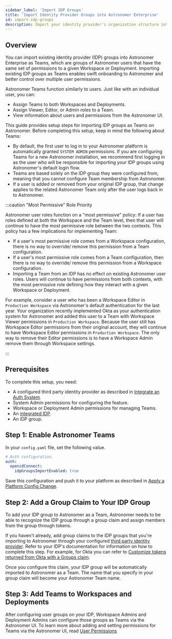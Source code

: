 ```yaml
---
sidebar_label: 'Import IDP Groups'
title: 'Import Identity Provider Groups into Astronomer Enterprise'
id: import-idp-groups
description: Import your identity provider's organization structure into Astronomer Enterprise.
---
```


## Overview

You can import existing identity provider (IDP) groups into Astronomer Enterprise as Teams, which are groups of Astronomer users that have the same set of permissions to a given Workspace or Deployment. Importing existing IDP groups as Teams enables swift onboarding to Astronomer and better control over multiple user permissions.

Astronomer Teams function similarly to users. Just like with an individual user, you can:

- Assign Teams to both Workspaces and Deployments.
- Assign Viewer, Editor, or Admin roles to a Team.
- View information about users and permissions from the Astronomer UI.

This guide provides setup steps for importing IDP groups as Teams on Astronomer. Before completing this setup, keep in mind the following about Teams:

- By default, the first user to log in to your Astronomer platform is automatically granted `SYSTEM ADMIN` permissions. If you are configuring Teams for a new Astronomer installation, we recommend first logging in as the user who will be responsible for importing your IDP groups using Astronomer's default login flow.
- Teams are based solely on the IDP group they were configured from, meaning that you cannot configure Team membership from Astronomer.
- If a user is added or removed from your original IDP group, that change applies to the related Astronomer Team only after the user logs back in to Astronomer.

:::caution "Most Permissive" Role Priority

Astronomer user roles function on a "most permissive" policy: If a user has roles defined at both the Workspace and the Team level, then that user will continue to have the most permissive role between the two contexts. This policy has a few implications for implementing Team:

- If a user's most permissive role comes from a Workspace configuration, there is no way to override/ remove this permission from a Team configuration.
- If a user's most permissive role comes from a Team configuration, then there is no way to override/ remove this permission from a Workspace configuration.
- Importing a Team from an IDP has no effect on existing Astronomer user roles. Users will continue to have permissions from both contexts, with the most permissive role defining how they interact with a given Workspace or Deployment.

For example, consider a user who has been a Workspace Editor in `Production Workspace` via Astronomer's default authentication for the last year. Your organization recently implemented Okta as your authentication system for Astronomer and added this user to a Team with Workspace Viewer permissions in `Production Workspace`. Because the user still has Workspace Editor permissions from their original account, they will continue to have Workspace Editor permissions in `Production Workspace`. The only way to remove their Editor permissions is to have a Workspace Admin remove them through Workspace settings.  

:::

## Prerequisites

To complete this setup, you need:

- A configured third party identity provider as described in [Integrate an Auth System](integrate-auth-system.md).
- System Admin permissions for configuring the feature.
- Workspace or Deployment Admin permissions for managing Teams.
- An [integrated IDP](integrate-auth-system.md).
- An IDP group.

## Step 1: Enable Astronomer Teams

In your `config.yaml` file, set the following value.

```yaml
# Auth configuration.
auth:
  openidConnect:
    idpGroupsImportEnabled: true
```

Save this configuration and push it to your platform as described in [Apply a Platform Config Change](apply-platform-config.md).

## Step 2: Add a Group Claim to Your IDP Group

To add your IDP group to Astronomer as a Team, Astronomer needs to be able to recognize the IDP group through a group claim and assign members from the group through tokens.

If you haven't already, add group claims to the IDP groups that you're importing to Astronomer through your configured [third party identity provider](integrate-auth-system.md). Refer to your IDP's documentation for information on how to complete this step. For example, for Okta you can refer to [Customize tokens returned from Okta with a Groups claim](https://developer.okta.com/docs/guides/customize-tokens-groups-claim/main).

Once you configure this claim, your IDP group will be automatically imported to Astronomer as a Team. The name that you specify in your group claim will become your Astronomer Team name.

## Step 3: Add Teams to Workspaces and Deployments

After configuring user groups on your IDP, Workspace Admins and Deployment Admins can configure those groups as Teams via the Astronomer UI. To learn more about adding and setting permissions for Teams via the Astronomer UI, read [User Permissions](workspace-permissions.md#via-teams)
